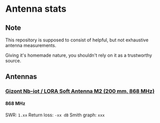 # Antenna stats

## Note

This repository is supposed to consist of helpful, but not exhaustive antenna measurements.

Giving it's homemade nature, you shouldn't rely on it as a trustworthy source.

## Antennas

### [Gizont Nb-iot / LORA Soft Antenna M2 (200 mm, 868 MHz)](antennas/gizont_nbiot_lora_soft_antenna_m2/details.md)

#### 868 MHz

SWR: `1.xx`
Return loss: `-xx dB`
Smith graph: `xxx`

